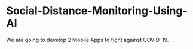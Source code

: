 # Social-Distance-Monitoring-Using-AI
We are going to develop 2 Mobile Apps to fight against COVID-19.
